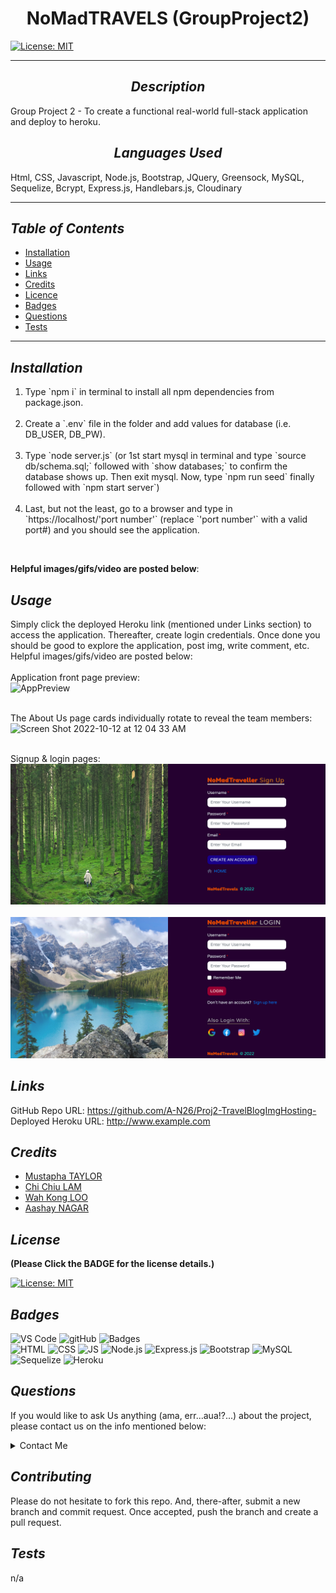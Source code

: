 # <div align="center"> **NoMadTRAVELS (GroupProject2)** </div>

[![License: MIT](https://img.shields.io/badge/License-MIT-yellow.svg)](https://choosealicense.com/licenses/mit/)

---

## <div align="center"> _Description_ </div>

Group Project 2 - To create a functional real-world full-stack application and deploy to heroku.

## <div align="center"> _Languages Used_ </div>

Html, CSS, Javascript, Node.js, Bootstrap, JQuery, Greensock, MySQL, Sequelize, Bcrypt, Express.js, Handlebars.js, Cloudinary

---

## _Table of Contents_

- [Installation](#Installation)
- [Usage](#Usage)
- [Links](#Links)
- [Credits](#Credits)
- [Licence](#License)
- [Badges](#Badges)
- [Questions](#Questions)
- [Tests](#Tests)

---

## _Installation_

<ol>
<li> Type `npm i` in terminal to install all npm dependencies from package.json.</li>
</br>
<li> Create a `.env` file in the folder and add values for database (i.e. DB_USER, DB_PW).</li>
</br>
<li> Type `node server.js` (or 1st start mysql in terminal and type `source db/schema.sql;` followed with `show databases;` to confirm the database shows up. Then exit mysql. Now, type `npm run seed` finally followed with `npm start server`)</li>
</br>
<li> Last, but not the least, go to a browser and type in `https://localhost/'port number'` (replace `'port number'` with a valid port#) and you should see the application.</li>
</ol>

</br>

**Helpful images/gifs/video are posted below**:

## _Usage_

Simply click the deployed Heroku link (mentioned under Links section) to access the application. Thereafter, create login credentials. Once done you should be good to explore the application, post img, write comment, etc.</br>
Helpful images/gifs/video are posted below:</br>
</br>
Application front page preview:
</br>
![AppPreview](./public/images/readme/app_preview.png)
</br>
</br>

The About Us page cards individually rotate to reveal the team members:
</br>
<img width="1425" alt="Screen Shot 2022-10-12 at 12 04 33 AM" src="https://user-images.githubusercontent.com/108379616/195248318-2c1d294f-4cc9-4867-b21b-23a89bedfd0a.png">
</br>
</br>

Signup & login pages:
</br>
![SignUp](./public/images/readme/signup.png)
</br>
</br>
![LogIn](./public/images/readme/login.png)

## _Links_
GitHub Repo URL: https://github.com/A-N26/Proj2-TravelBlogImgHosting-
<br/>
Deployed Heroku URL: http://www.example.com

## _Credits_

- [Mustapha TAYLOR](https://github.com/mtaylo1)
- [Chi Chiu LAM](https://github.com/chichiulam2022)
- [Wah Kong LOO](https://github.com/andyloo416)
- [Aashay NAGAR](https://github.com/A-N26)

## _License_

**(Please Click the BADGE for the license details.)**

[![License: MIT](https://img.shields.io/badge/License-MIT-yellow.svg)](https://choosealicense.com/licenses/mit/)

## _Badges_

![VS Code](https://img.shields.io/badge/Visual_Studio_Code-0078D4?style=for-the-badge&logo=visual%20studio%20code&logoColor=white) ![gitHub](https://img.shields.io/badge/GitHub-100000?style=for-the-badge&logo=github&logoColor=white) ![Badges](https://img.shields.io/badge/dev.to-0A0A0A?style=for-the-badge&logo=devdotto&logoColor=white) </br> ![HTML](https://img.shields.io/badge/HTML5-E34F26?style=for-the-badge&logo=html5&logoColor=white) ![CSS](https://img.shields.io/badge/CSS3-1572B6?style=for-the-badge&logo=css3&logoColor=white) ![JS](https://img.shields.io/badge/JavaScript-323330?style=for-the-badge&logo=javascript&logoColor=F7DF1E) ![Node.js](https://img.shields.io/badge/Node.js-43853D?style=for-the-badge&logo=node.js&logoColor=white) ![Express.js](https://img.shields.io/badge/Express.js-404D59?style=for-the-badge) ![Bootstrap](https://img.shields.io/badge/Bootstrap-563D7C?style=for-the-badge&logo=bootstrap&logoColor=white) ![MySQL](https://img.shields.io/badge/MySQL-00000F?style=for-the-badge&logo=mysql&logoColor=white) ![Sequelize](https://img.shields.io/badge/sequelize-323330?style=for-the-badge&logo=sequelize&logoColor=blue) ![Heroku](https://img.shields.io/badge/Heroku-430098?style=for-the-badge&logo=heroku&logoColor=white)

## _Questions_

If you would like to ask Us anything (ama, err...aua!?...) about the project, please contact us on the info mentioned below:

<details>

<summary>Contact Me</summary>

- [Mustapha taylor](https://github.com/mtaylo1), [Aashay Nagar](https://github.com/A-N26), [Chi Chiu Lam](https://github.com/chichiulam2022) & [Loo Wah Kong](https://github.com/andyloo416)

- [My e-mail](A-N26@github.com)

</details>

## _Contributing_

Please do not hesitate to fork this repo. And, there-after, submit a new branch and commit request. Once accepted, push the branch and create a pull request.

## _Tests_

n/a
